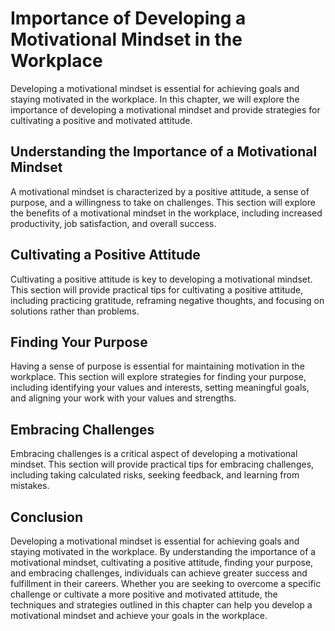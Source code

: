 Importance of Developing a Motivational Mindset in the Workplace
==============================================================================================================

Developing a motivational mindset is essential for achieving goals and staying motivated in the workplace. In this chapter, we will explore the importance of developing a motivational mindset and provide strategies for cultivating a positive and motivated attitude.

Understanding the Importance of a Motivational Mindset
-----------------------------------------------------------------

A motivational mindset is characterized by a positive attitude, a sense of purpose, and a willingness to take on challenges. This section will explore the benefits of a motivational mindset in the workplace, including increased productivity, job satisfaction, and overall success.

Cultivating a Positive Attitude
------------------------------------------

Cultivating a positive attitude is key to developing a motivational mindset. This section will provide practical tips for cultivating a positive attitude, including practicing gratitude, reframing negative thoughts, and focusing on solutions rather than problems.

Finding Your Purpose
-------------------------------

Having a sense of purpose is essential for maintaining motivation in the workplace. This section will explore strategies for finding your purpose, including identifying your values and interests, setting meaningful goals, and aligning your work with your values and strengths.

Embracing Challenges
-------------------------------

Embracing challenges is a critical aspect of developing a motivational mindset. This section will provide practical tips for embracing challenges, including taking calculated risks, seeking feedback, and learning from mistakes.

Conclusion
----------

Developing a motivational mindset is essential for achieving goals and staying motivated in the workplace. By understanding the importance of a motivational mindset, cultivating a positive attitude, finding your purpose, and embracing challenges, individuals can achieve greater success and fulfillment in their careers. Whether you are seeking to overcome a specific challenge or cultivate a more positive and motivated attitude, the techniques and strategies outlined in this chapter can help you develop a motivational mindset and achieve your goals in the workplace.
